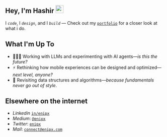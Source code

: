 
## Hey, I'm Hashir <img src="https://media.giphy.com/media/hvRJCLFzcasrR4ia7z/giphy.gif" width="25px">
I _`code`_, I _`design`_, and I _`build`_ — Check out my [`portfolio`](https://enipx.com/) for a closer look at what i do.


## What I'm Up To 
- 👨🏾‍💻 Working with LLMs and experimenting with AI agents—_is this the future?_
- ⚡️ Rethinking how mobile experiences can be designed and optimized—_next level, anyone?_
- 🚀 Revisiting data structures and algorithms—_because fundamentals never go out of style_.


## Elsewhere on the internet 
- _Linkedin_ [`in/enipx`](https://www.linkedin.com/in/enipx/)
- _Medium_: [`@enipx`](https://medium.com/@enipx)
- _Twitter_: [`enipx`](https://twitter.com/enipx)
- _Mail_: [`connect@enipx.com`](mailto:connect@enipx.com)

<!---
enipx/enipx is a ✨ special ✨ repository because its `README.md` (this file) appears on your GitHub profile.
You can click the Preview link to take a look at your changes.
--->
